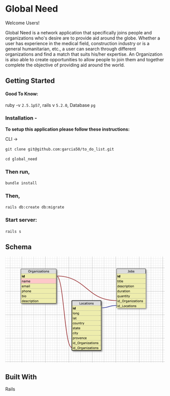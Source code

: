 # Global Need
Welcome Users!

Global Need is a network application that specifically joins people and organizations who's desire are to provide aid around the globe. Whether a user has experience in the medical field, construction industry or is a general humanitarian, etc., a user can search through different organizations and find a match that suits his/her expertise. An Organization is also able to create opportunities to allow people to join them and together complete the objective of providing aid around the world.  


## Getting Started
#### Good To Know:
ruby -v `2.5.1p57`,
rails v `5.2.0`,
Database `pg`


### Installation -

**To setup this application please follow these instructions:**

CLI ->

`git clone git@github.com:garcia50/to_do_list.git`

`cd global_need`
  
### Then run,

`bundle install`

### Then, 

`rails db:create db:migrate`

### Start server: 

`rails s`

## Schema
![alt text](global_need_schema.png "global_need_schema.png")


## Built With

Rails